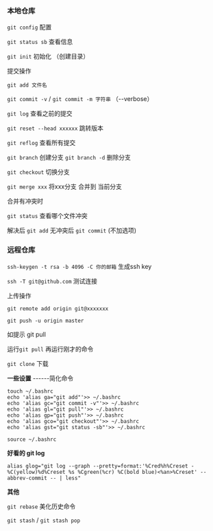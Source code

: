 ### 本地仓库



`git config`     配置

 `git status sb`     查看信息



`git init`      初始化  （创建目录）



提交操作

`git add 文件名`

`git commit -v`    /  `git commit -m 字符串`           （--verbose）



`git log`   查看之前的提交

`git reset --head xxxxxx`      跳转版本

`git reflog`       查看所有提交





`git branch`     创建分支         `git branch -d`     删除分支

`git checkout`     切换分支

`git merge xxx`      将xxx分支 合并到 当前分支 



合并有冲突时

`git status`  查看哪个文件冲突

解决后  `git add`      无冲突后  `git commit`     (不加选项)



### 远程仓库

`ssh-keygen -t rsa -b 4096 -C 你的邮箱`             生成ssh key

`ssh -T git@github.com`               测试连接



上传操作

`git remote add origin git@xxxxxxx`

`git push -u origin master`

如提示 git pull

 运行`git pull`   再运行刚才的命令







`git clone`    下载





**一些设置**      ------简化命令

```
touch ~/.bashrc
echo 'alias ga="git add"'>> ~/.bashrc
echo 'alias gc="git commit -v"'>> ~/.bashrc
echo 'alias gl="git pull"'>> ~/.bashrc
echo 'alias gp="git push"'>> ~/.bashrc
echo 'alias gco="git checkout"'>> ~/.bashrc
echo 'alias gst="git status -sb"'>> ~/.bashrc

```

`source ~/.bashrc`



**好看的  git log**

```
alias glog="git log --graph --pretty=format:'%Cred%h%Creset -%C(yellow)%d%Creset %s %Cgreen(%cr) %C(bold blue)<%an>%Creset' --abbrev-commit -- | less"
```



**其他**

`git rebase`           美化历史命令  

`git stash` /   `git stash pop`



